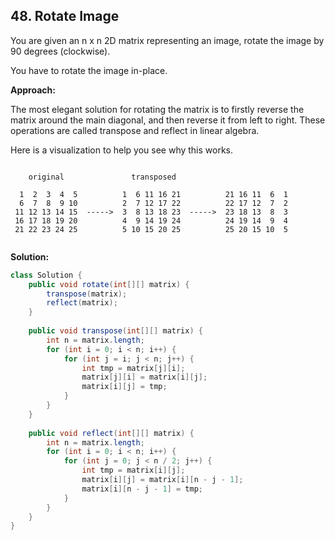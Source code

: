 ## 48. Rotate Image

You are given an n x n 2D matrix representing an image, rotate the image by 90 degrees (clockwise).

You have to rotate the image in-place.

**Approach:**

The most elegant solution for rotating the matrix is to firstly reverse the matrix around the main diagonal, and then reverse it from left to right. These operations are called transpose and reflect in linear algebra.

Here is a visualization to help you see why this works.

```

    original               transposed

  1  2  3  4  5          1  6 11 16 21          21 16 11  6  1
  6  7  8  9 10          2  7 12 17 22          22 17 12  7  2
 11 12 13 14 15  ----->  3  8 13 18 23  ----->  23 18 13  8  3
 16 17 18 19 20          4  9 14 19 24          24 19 14  9  4  
 21 22 23 24 25          5 10 15 20 25          25 20 15 10  5 


```

**Solution:**

```java
class Solution {
    public void rotate(int[][] matrix) {
        transpose(matrix);
        reflect(matrix);
    }
    
    public void transpose(int[][] matrix) {
        int n = matrix.length;
        for (int i = 0; i < n; i++) {
            for (int j = i; j < n; j++) {
                int tmp = matrix[j][i];
                matrix[j][i] = matrix[i][j];
                matrix[i][j] = tmp;
            }
        }
    }
    
    public void reflect(int[][] matrix) {
        int n = matrix.length;
        for (int i = 0; i < n; i++) {
            for (int j = 0; j < n / 2; j++) {
                int tmp = matrix[i][j];
                matrix[i][j] = matrix[i][n - j - 1];
                matrix[i][n - j - 1] = tmp;
            }
        }
    }
}
```